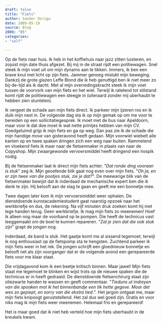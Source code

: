 ```yaml
---
draft: false
title: "Fiets"
author: Sander Dorigo
date: 2009-05-19
source: Blog
2009: "05"
categories:
- "self"

---
```


Op de fiets naar huis. Ik heb in het koffiehuis naar jazz zitten luisteren, en zojuist mijn date thuis afgezet. Bij mij in de straat rijdt een politiewagen. Snel steek ik mijn voet uit om mijn dynamo aan te tikken. Immers, ik ben een brave knul met licht op zijn fiets. Jammer genoeg mislukt mijn beweging. Dankzij de grote glazen Leffe Blond die ik heb genuttigd ben ik niet meer zo bij-de-tijd als ik dacht. Met al mijn overredingskracht steek ik mijn voet tussen de voorvork van mijn fiets en het wiel. Terwijl ik ratelend tot stilstand komt rijdt de politiewagen een steegje in (uiteraard zonder mij uberhaubt te hebben zien stuntelen).

<!--more-->

Ik vergeet de schade aan mijn fiets direct. Ik parkeer mijn ijzeren ros en ik duik mijn nest in. De volgende dag sta ik op mijn gemak op om me voor te bereiden op een sollicitatiegesprek. Ik moet met de bus naar Apeldoorn, maar voor ik dat doe moet ik wat nette printjes hebben van mijn CV. Goedgeluimd grijp ik mijn fiets en ga op weg. Dan pas zie ik de schade die mijn handige *move* van gisteravond heeft gedaan. Mijn voorwiel wiebelt alle kanten op en twee spaken dringen zich een weg naar buiten. Rammelend en vloekend fiets ik maar naar de fietsenmaker in plaats van naar de Copyshop. Mijn zwaargewonde vervoersmiddel heeft dringend een hospik nodig.

Bij de fietsenmaker laat ik direct mijn fiets achter. "*Dat ronde ding vooraan is stuk*" zeg ik. Mijn geoefende blik gaat nog even over mijn fiets. "*Oh ja, en er zijn twee van die pootjes stuk, zie je dat?*". De meewarige blik van de fietsenmaker bewijst dat ik inderdaad de mechanische expert ben die ik denk te zijn. Hij belooft aan de slag te gaan en geeft me een bonnetje mee.

Twee dagen later kom ik mijn vervoersmiddel weer ophalen. De dienstdoende kunstacademiestudent gaat naarstig opzoek naar het werkbriefje en dus, de rekening. Na vijf minuten druk zoeken komt hij met lege handen terug. Geen werkbriefje. Ik mag mijn fiets zo meenemen! Hoef ik alleen nog maar de voorband op te pompen. Die heeft de technicus vast leeggemaakt om de boel te kunnen repareren. "*Zal je zien dat die ook stuk zijn*" grapt de jongen nog.

Inderdaad, de band is stuk. Het gaatje komt me al sissend tegemoet, terwijl ik nog enthousiast op de fietspomp sta te hengsten. Zuchtend parkeer ik mijn fiets weer in het rek. De jongen schrijft een gloednieuw bonnetje en belooft net als zijn voorganger dat er de volgende avond een gerepareerde fiets voor me klaar staat.

Die vrijdagavond kom ik een beetje kritisch binnen. Maar jawel! Mijn fiets staat me tegemoet te blinken en wijst trots op de nieuwe spaken die de technicus er in heeft gedraaid. De dienstdoende fietsenchirurg staat zijn oliezwarte handen te wassen en geeft commentaar. "*Tieduns ut indreyen van die spoaken mot ik het binnenbandje een tik hette gegeve. Moar det wes zo gepiept, en sorry van die ekstra tied.*". Het jargon ontgaat me, maar mijn fiets knipoogt geruststellend. Het zal dus wel goed zijn. Gratis en voor niks mag ik mijn fiets weer meenemen. Helemaal fris en gerepareerd!

Het is maar goed dat ik niet heb verteld hoe mijn fiets uberhaubt in de kreukels kwam.
